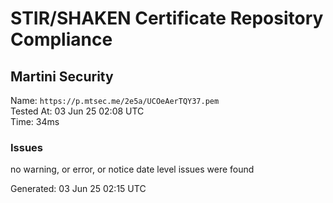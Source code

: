 # STIR/SHAKEN Certificate Repository Compliance

## Martini Security

Name: `https://p.mtsec.me/2e5a/UCOeAerTQY37.pem`\
Tested At: 03 Jun 25 02:08 UTC\
Time: 34ms

### Issues

no warning, or error, or notice date level issues were found

Generated: 03 Jun 25 02:15 UTC